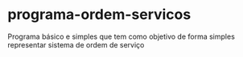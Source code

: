 # programa-ordem-servicos
Programa básico e simples que tem como objetivo de forma simples representar sistema de ordem de serviço
